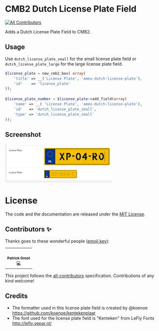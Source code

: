 # CMB2 Dutch License Plate Field
<!-- ALL-CONTRIBUTORS-BADGE:START - Do not remove or modify this section -->
[![All Contributors](https://img.shields.io/badge/all_contributors-1-orange.svg?style=flat-square)](#contributors-)
<!-- ALL-CONTRIBUTORS-BADGE:END -->
Adds a Dutch License Plate Field to CMB2.
## Usage
Use `dutch_license_plate_small` for the small license plate field or `dutch_license_plate_large` for the large license plate field.
```php
$license_plate = new_cmb2_box( array(
    'title' => __('License Plate', 'amex-dutch-license-plate'),
    'id'    => 'license_plate'
));

$license_plate_number = $license_plate->add_field(array(
    'name' => __( 'License Plate', 'amex-dutch-license-plate'),
    'id'   => 'dutch_license_plate_small',
    'type' => 'dutch_license_plate_small'
));
```

## Screenshot
<img src="screenshot.PNG" alt="screenshot" width="70%" />

# License
The code and the documentation are released under the [MIT License](LICENSE).

## Contributors ✨

Thanks goes to these wonderful people ([emoji key](https://allcontributors.org/docs/en/emoji-key)):

<!-- ALL-CONTRIBUTORS-LIST:START - Do not remove or modify this section -->
<!-- prettier-ignore-start -->
<!-- markdownlint-disable -->
<table>
  <tr>
    <td align="center"><a href="https://www.linkedin.com/in/patrick-groot/"><img src="https://avatars2.githubusercontent.com/u/6934501?v=4" width="100px;" alt=""/><br /><sub><b>Patrick Groot</b></sub></a><br /><a href="https://github.com/automex/cmb2-dutch-license-plate-field/commits?author=pgroot91" title="Code">💻</a></td>
  </tr>
</table>

<!-- markdownlint-enable -->
<!-- prettier-ignore-end -->
<!-- ALL-CONTRIBUTORS-LIST:END -->

This project follows the [all-contributors](https://github.com/all-contributors/all-contributors) specification. Contributions of any kind welcome!

## Credits

* The formatter used in this license plate field is created by @koenoe https://github.com/koenoe/kentekenplaat
* The font used for the license plate field is "Kenteken" from LeFly Fonts http://lefly.vepar.nl/